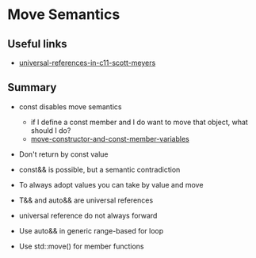 # Move Semantics

## Useful links

- [universal-references-in-c11-scott-meyers](https://isocpp.org/blog/2012/11/universal-references-in-c11-scott-meyers)

## Summary

- const disables move semantics
  - if I define a const member and I do want to move that object, what should I do?
  - [move-constructor-and-const-member-variables](https://stackoverflow.com/questions/6317429/move-constructor-and-const-member-variables)

- Don't return by const value

- const&& is possible, but a semantic contradiction

- To always adopt values you can take by value and move

- T&& and auto&& are universal references

- universal reference do not always forward

- Use auto&& in generic range-based for loop

- Use std::move() for member functions